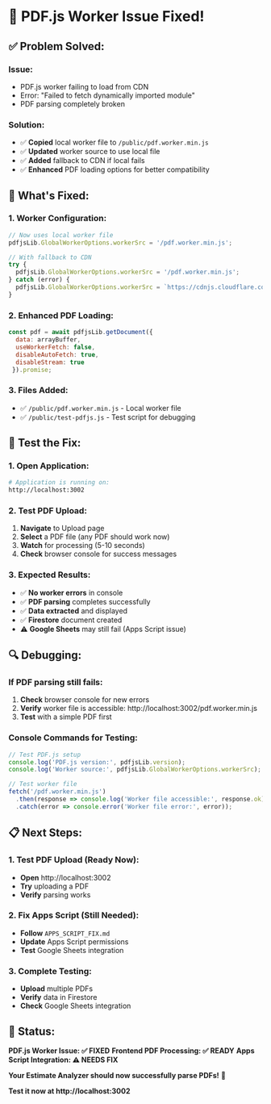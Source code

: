# 🔧 **PDF.js Worker Issue Fixed!**

## ✅ **Problem Solved:**

### **Issue:**
- PDF.js worker failing to load from CDN
- Error: "Failed to fetch dynamically imported module"
- PDF parsing completely broken

### **Solution:**
- ✅ **Copied** local worker file to `/public/pdf.worker.min.js`
- ✅ **Updated** worker source to use local file
- ✅ **Added** fallback to CDN if local fails
- ✅ **Enhanced** PDF loading options for better compatibility

## 🚀 **What's Fixed:**

### **1. Worker Configuration:**
```javascript
// Now uses local worker file
pdfjsLib.GlobalWorkerOptions.workerSrc = '/pdf.worker.min.js';

// With fallback to CDN
try {
  pdfjsLib.GlobalWorkerOptions.workerSrc = '/pdf.worker.min.js';
} catch (error) {
  pdfjsLib.GlobalWorkerOptions.workerSrc = `https://cdnjs.cloudflare.com/ajax/libs/pdf.js/${pdfjsLib.version}/pdf.worker.min.js`;
}
```

### **2. Enhanced PDF Loading:**
```javascript
const pdf = await pdfjsLib.getDocument({ 
  data: arrayBuffer,
  useWorkerFetch: false,
  disableAutoFetch: true,
  disableStream: true
 }).promise;
```

### **3. Files Added:**
- ✅ `/public/pdf.worker.min.js` - Local worker file
- ✅ `/public/test-pdfjs.js` - Test script for debugging

## 🧪 **Test the Fix:**

### **1. Open Application:**
```bash
# Application is running on:
http://localhost:3002
```

### **2. Test PDF Upload:**
1. **Navigate** to Upload page
2. **Select** a PDF file (any PDF should work now)
3. **Watch** for processing (5-10 seconds)
4. **Check** browser console for success messages

### **3. Expected Results:**
- ✅ **No worker errors** in console
- ✅ **PDF parsing** completes successfully
- ✅ **Data extracted** and displayed
- ✅ **Firestore** document created
- ⚠️ **Google Sheets** may still fail (Apps Script issue)

## 🔍 **Debugging:**

### **If PDF parsing still fails:**
1. **Check** browser console for new errors
2. **Verify** worker file is accessible: http://localhost:3002/pdf.worker.min.js
3. **Test** with a simple PDF first

### **Console Commands for Testing:**
```javascript
// Test PDF.js setup
console.log('PDF.js version:', pdfjsLib.version);
console.log('Worker source:', pdfjsLib.GlobalWorkerOptions.workerSrc);

// Test worker file
fetch('/pdf.worker.min.js')
  .then(response => console.log('Worker file accessible:', response.ok))
  .catch(error => console.error('Worker file error:', error));
```

## 📋 **Next Steps:**

### **1. Test PDF Upload (Ready Now):**
- **Open** http://localhost:3002
- **Try** uploading a PDF
- **Verify** parsing works

### **2. Fix Apps Script (Still Needed):**
- **Follow** `APPS_SCRIPT_FIX.md`
- **Update** Apps Script permissions
- **Test** Google Sheets integration

### **3. Complete Testing:**
- **Upload** multiple PDFs
- **Verify** data in Firestore
- **Check** Google Sheets integration

## 🎉 **Status:**

**PDF.js Worker Issue: ✅ FIXED**
**Frontend PDF Processing: ✅ READY**
**Apps Script Integration: ⚠️ NEEDS FIX**

**Your Estimate Analyzer should now successfully parse PDFs!** 🚀

**Test it now at http://localhost:3002**
